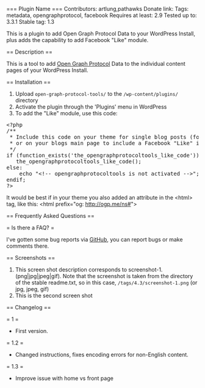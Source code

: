 === Plugin Name ===
Contributors: artlung,pathawks
Donate link: 
Tags: metadata, opengraphprotocol, facebook
Requires at least: 2.9
Tested up to: 3.3.1
Stable tag: 1.3

This is a plugin to add Open Graph Protocol Data to your WordPress Install, plus adds the capability to add Facebook "Like" module.

== Description ==

This is a tool to add [Open Graph Protocol](http://opengraphprotocol.org/) Data to the individual content pages of your WordPress Install.


== Installation ==

1. Upload `open-graph-protocol-tools/` to the `/wp-content/plugins/` directory
2. Activate the plugin through the 'Plugins' menu in WordPress
3. To add the "Like" module, use this code:

<pre>&lt;?php
/**
 * Include this code on your theme for single blog posts (for example, in your single.php file)
 * or on your blogs main page to include a Facebook &quot;Like&quot; iframe
 */
if (function_exists(&#x27;the_opengraphprotocoltools_like_code&#x27;)):
   the_opengraphprotocoltools_like_code();
else:
	echo &quot;&lt;!-- opengraphprotocoltools is not activated --&gt;&quot;;
endif;
?&gt;</pre>

It would be best if in your theme you also added an attribute in the &lt;html&gt; tag, like this: &lt;html prefix="og: http://ogp.me/ns#"&gt;


== Frequently Asked Questions ==

= Is there a FAQ? =

I've gotten some bug reports via <a href="https://github.com/artlung/Open-Graph-Protocol-Plugin-for-WordPress">GitHub</a>, you can report bugs or make comments there.



== Screenshots ==

1. This screen shot description corresponds to screenshot-1.(png|jpg|jpeg|gif). Note that the screenshot is taken from
the directory of the stable readme.txt, so in this case, `/tags/4.3/screenshot-1.png` (or jpg, jpeg, gif)
2. This is the second screen shot

== Changelog ==

= 1 =
* First version.

= 1.2 =
* Changed instructions, fixes encoding errors for non-English content.

= 1.3 =
* Improve issue with home vs front page